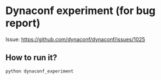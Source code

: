 # Dynaconf experiment (for bug report)

Issue: https://github.com/dynaconf/dynaconf/issues/1025

## How to run it?

```powershell
python dynaconf_experiment
```
